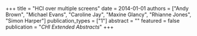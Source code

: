 +++
title = "HCI over multiple screens"
date = 2014-01-01
authors = ["Andy Brown", "Michael Evans", "Caroline Jay", "Maxine Glancy", "Rhianne Jones", "Simon Harper"]
publication_types = ["1"]
abstract = ""
featured = false
publication = "*CHI Extended Abstracts*"
+++

